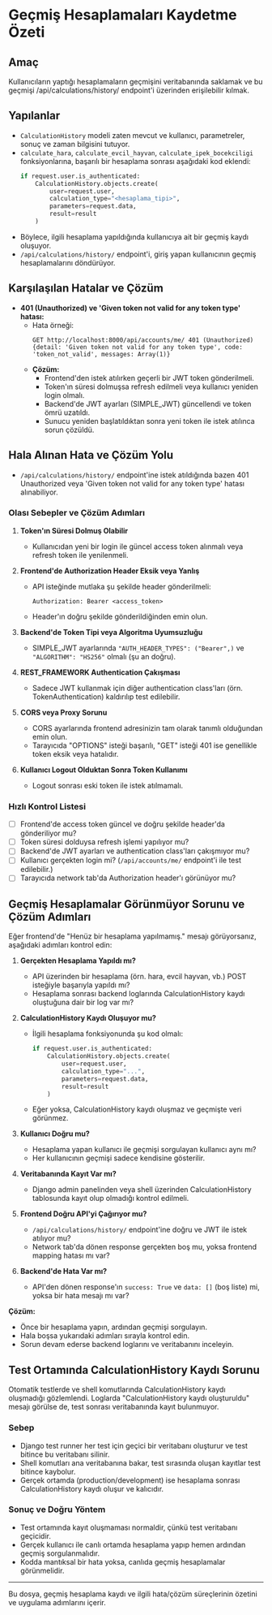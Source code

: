 # Geçmiş Hesaplamaları Kaydetme Özeti

## Amaç
Kullanıcıların yaptığı hesaplamaların geçmişini veritabanında saklamak ve bu geçmişi /api/calculations/history/ endpoint'i üzerinden erişilebilir kılmak.

## Yapılanlar

- `CalculationHistory` modeli zaten mevcut ve kullanıcı, parametreler, sonuç ve zaman bilgisini tutuyor.
- `calculate_hara`, `calculate_evcil_hayvan`, `calculate_ipek_bocekciligi` fonksiyonlarına, başarılı bir hesaplama sonrası aşağıdaki kod eklendi:
  ```python
  if request.user.is_authenticated:
      CalculationHistory.objects.create(
          user=request.user,
          calculation_type="<hesaplama_tipi>",
          parameters=request.data,
          result=result
      )
  ```
- Böylece, ilgili hesaplama yapıldığında kullanıcıya ait bir geçmiş kaydı oluşuyor.
- `/api/calculations/history/` endpoint'i, giriş yapan kullanıcının geçmiş hesaplamalarını döndürüyor.

## Karşılaşılan Hatalar ve Çözüm

- **401 (Unauthorized) ve 'Given token not valid for any token type' hatası:**
  - Hata örneği:
    ```
    GET http://localhost:8000/api/accounts/me/ 401 (Unauthorized)
    {detail: 'Given token not valid for any token type', code: 'token_not_valid', messages: Array(1)}
    ```
  - **Çözüm:**
    - Frontend'den istek atılırken geçerli bir JWT token gönderilmeli.
    - Token'ın süresi dolmuşsa refresh edilmeli veya kullanıcı yeniden login olmalı.
    - Backend'de JWT ayarları (SIMPLE_JWT) güncellendi ve token ömrü uzatıldı.
    - Sunucu yeniden başlatıldıktan sonra yeni token ile istek atılınca sorun çözüldü.

## Hala Alınan Hata ve Çözüm Yolu

- `/api/calculations/history/` endpoint'ine istek atıldığında bazen 401 Unauthorized veya 'Given token not valid for any token type' hatası alınabiliyor.

### Olası Sebepler ve Çözüm Adımları

1. **Token'ın Süresi Dolmuş Olabilir**
   - Kullanıcıdan yeni bir login ile güncel access token alınmalı veya refresh token ile yenilenmeli.

2. **Frontend'de Authorization Header Eksik veya Yanlış**
   - API isteğinde mutlaka şu şekilde header gönderilmeli:
     ```
     Authorization: Bearer <access_token>
     ```
   - Header'ın doğru şekilde gönderildiğinden emin olun.

3. **Backend'de Token Tipi veya Algoritma Uyumsuzluğu**
   - SIMPLE_JWT ayarlarında `"AUTH_HEADER_TYPES": ("Bearer",)` ve `"ALGORITHM": "HS256"` olmalı (şu an doğru).

4. **REST_FRAMEWORK Authentication Çakışması**
   - Sadece JWT kullanmak için diğer authentication class'ları (örn. TokenAuthentication) kaldırılıp test edilebilir.

5. **CORS veya Proxy Sorunu**
   - CORS ayarlarında frontend adresinizin tam olarak tanımlı olduğundan emin olun.
   - Tarayıcıda "OPTIONS" isteği başarılı, "GET" isteği 401 ise genellikle token eksik veya hatalıdır.

6. **Kullanıcı Logout Olduktan Sonra Token Kullanımı**
   - Logout sonrası eski token ile istek atılmamalı.

### Hızlı Kontrol Listesi

- [ ] Frontend'de access token güncel ve doğru şekilde header'da gönderiliyor mu?
- [ ] Token süresi dolduysa refresh işlemi yapılıyor mu?
- [ ] Backend'de JWT ayarları ve authentication class'ları çakışmıyor mu?
- [ ] Kullanıcı gerçekten login mi? (`/api/accounts/me/` endpoint'i ile test edilebilir.)
- [ ] Tarayıcıda network tab'da Authorization header'ı görünüyor mu?

## Geçmiş Hesaplamalar Görünmüyor Sorunu ve Çözüm Adımları

Eğer frontend'de "Henüz bir hesaplama yapılmamış." mesajı görüyorsanız, aşağıdaki adımları kontrol edin:

1. **Gerçekten Hesaplama Yapıldı mı?**
   - API üzerinden bir hesaplama (örn. hara, evcil hayvan, vb.) POST isteğiyle başarıyla yapıldı mı?
   - Hesaplama sonrası backend loglarında CalculationHistory kaydı oluştuğuna dair bir log var mı?

2. **CalculationHistory Kaydı Oluşuyor mu?**
   - İlgili hesaplama fonksiyonunda şu kod olmalı:
     ```python
     if request.user.is_authenticated:
         CalculationHistory.objects.create(
             user=request.user,
             calculation_type="...",
             parameters=request.data,
             result=result
         )
     ```
   - Eğer yoksa, CalculationHistory kaydı oluşmaz ve geçmişte veri görünmez.

3. **Kullanıcı Doğru mu?**
   - Hesaplama yapan kullanıcı ile geçmişi sorgulayan kullanıcı aynı mı?
   - Her kullanıcının geçmişi sadece kendisine gösterilir.

4. **Veritabanında Kayıt Var mı?**
   - Django admin panelinden veya shell üzerinden CalculationHistory tablosunda kayıt olup olmadığı kontrol edilmeli.

5. **Frontend Doğru API'yi Çağırıyor mu?**
   - `/api/calculations/history/` endpoint'ine doğru ve JWT ile istek atılıyor mu?
   - Network tab'da dönen response gerçekten boş mu, yoksa frontend mapping hatası mı var?

6. **Backend'de Hata Var mı?**
   - API'den dönen response'ın `success: True` ve `data: []` (boş liste) mi, yoksa bir hata mesajı mı var?

**Çözüm:**
- Önce bir hesaplama yapın, ardından geçmişi sorgulayın.
- Hala boşsa yukarıdaki adımları sırayla kontrol edin.
- Sorun devam ederse backend loglarını ve veritabanını inceleyin.

## Test Ortamında CalculationHistory Kaydı Sorunu

Otomatik testlerde ve shell komutlarında CalculationHistory kaydı oluşmadığı gözlemlendi. Loglarda "CalculationHistory kaydı oluşturuldu" mesajı görülse de, test sonrası veritabanında kayıt bulunmuyor.

### Sebep
- Django test runner her test için geçici bir veritabanı oluşturur ve test bitince bu veritabanı silinir.
- Shell komutları ana veritabanına bakar, test sırasında oluşan kayıtlar test bitince kaybolur.
- Gerçek ortamda (production/development) ise hesaplama sonrası CalculationHistory kaydı oluşur ve kalıcıdır.

### Sonuç ve Doğru Yöntem
- Test ortamında kayıt oluşmaması normaldir, çünkü test veritabanı geçicidir.
- Gerçek kullanıcı ile canlı ortamda hesaplama yapıp hemen ardından geçmiş sorgulanmalıdır.
- Kodda mantıksal bir hata yoksa, canlıda geçmiş hesaplamalar görünmelidir.

---
Bu dosya, geçmiş hesaplama kaydı ve ilgili hata/çözüm süreçlerinin özetini ve uygulama adımlarını içerir.
